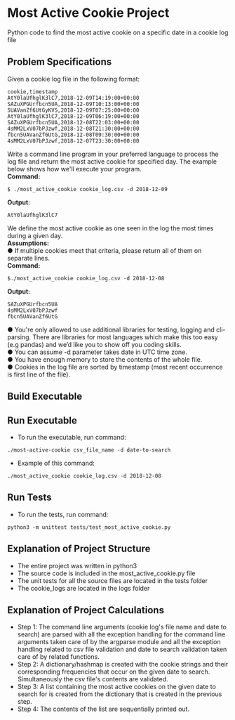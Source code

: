 # Most Active Cookie Project
Python code to find the most active cookie on a specific date in a cookie log file

## Problem Specifications

Given a cookie log file in the following format:
~~~
cookie,timestamp
AtY0laUfhglK3lC7,2018-12-09T14:19:00+00:00
SAZuXPGUrfbcn5UA,2018-12-09T10:13:00+00:00
5UAVanZf6UtGyKVS,2018-12-09T07:25:00+00:00
AtY0laUfhglK3lC7,2018-12-09T06:19:00+00:00
SAZuXPGUrfbcn5UA,2018-12-08T22:03:00+00:00
4sMM2LxV07bPJzwf,2018-12-08T21:30:00+00:00
fbcn5UAVanZf6UtG,2018-12-08T09:30:00+00:00
4sMM2LxV07bPJzwf,2018-12-07T23:30:00+00:00
~~~
Write a command line program in your preferred language to process the log file and return the most active cookie for specified day. The example below shows how we'll execute your program.\
**Command:**
~~~
$ ./most_active_cookie cookie_log.csv -d 2018-12-09
~~~
**Output:**
~~~
AtY0laUfhglK3lC7
~~~
We define the most active cookie as one seen in the log the most times during a given day.\
**Assumptions:**\
● If multiple cookies meet that criteria, please return all of them on separate lines. \
**Command:**
~~~
$./most_active_cookie cookie_log.csv -d 2018-12-08
~~~
**Output:**
~~~
SAZuXPGUrfbcn5UA
4sMM2LxV07bPJzwf
fbcn5UAVanZf6UtG
~~~
● You're only allowed to use additional libraries for testing, logging and cli-parsing. There are libraries for most languages which make this too easy (e.g pandas) and we’d like you to show off you coding skills.\
● You can assume -d parameter takes date in UTC time zone.\
● You have enough memory to store the contents of the whole file.\
● Cookies in the log file are sorted by timestamp (most recent occurrence is first line of the file).

## Build Executable


## Run Executable
  - To run the executable, run command:
~~~
./most-active-cookie csv_file_name -d date-to-search
~~~
 - Example of this command:
~~~
./most_active_cookie cookie_log.csv -d 2018-12-08
~~~

## Run Tests
 - To run the tests, run command:
~~~
python3 -m unittest tests/test_most_active_cookie.py
~~~

## Explanation of Project Structure
 - The entire project was written in python3
 - The source code is included in the most_active_cookie.py file
 - The unit tests for all the source files are located in the tests folder
 - The cookie_logs are located in the logs folder

## Explanation of Project Calculations
 - Step 1: The command line arguments (cookie log's file name and date to search) are parsed with all the exception handling for the command line arguments taken care of by the argparse module and all the exception handling related to csv file validation and date to search validation taken care of by related functions.
 - Step 2: A dictionary/hashmap is created with the cookie strings and their corresponding frequencies that occur on the given date to search. Simultaneously the csv file's contents are validated.
 - Step 3: A list containing the most active cookies on the given date to search for is created from the dictionary that is created in the previous step.
 - Step 4: The contents of the list are sequentially printed out.